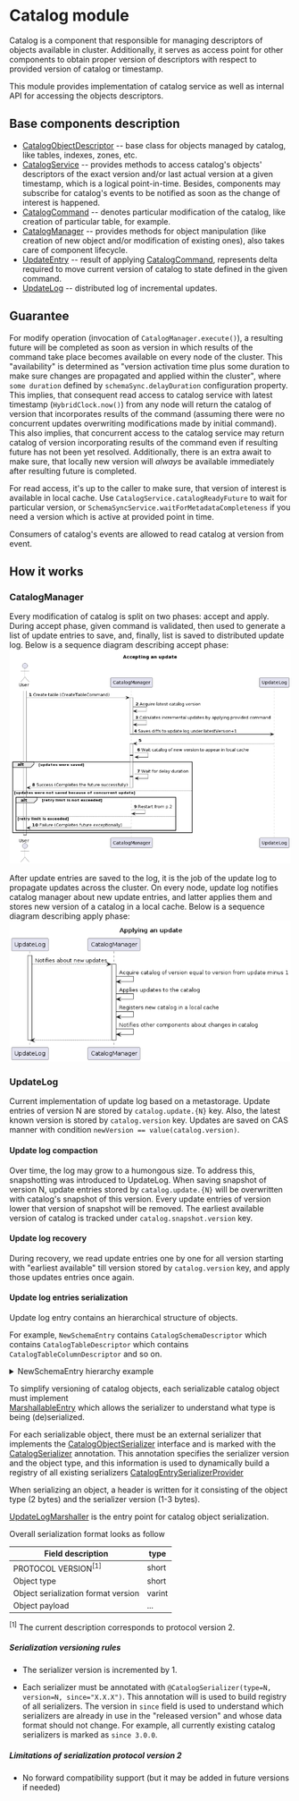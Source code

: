 # Catalog module

Catalog is a component that responsible for managing descriptors of objects available in cluster.
Additionally, it serves as access point for other components to obtain proper version of descriptors
with respect to provided version of catalog or timestamp.

This module provides implementation of catalog service as well as internal API for accessing the
objects descriptors.

## Base components description

* [CatalogObjectDescriptor](src/main/java/org/apache/ignite/internal/catalog/descriptors/CatalogObjectDescriptor.java) --
  base class for objects managed by catalog, like tables, indexes, zones, etc.
* [CatalogService](src/main/java/org/apache/ignite/internal/catalog/CatalogService.java) -- provides
  methods to access catalog's objects' descriptors of the exact version and/or last actual version at 
  a given timestamp, which is a logical point-in-time. Besides, components may subscribe for catalog's
  events to be notified as soon as the change of interest is happened.
* [CatalogCommand](src/main/java/org/apache/ignite/internal/catalog/CatalogCommand.java) -- denotes
  particular modification of the catalog, like creation of particular table, for example.
* [CatalogManager](src/main/java/org/apache/ignite/internal/catalog/CatalogManager.java) -- provides
  methods for object manipulation (like creation of new object and/or modification of existing ones),
  also takes care of component lifecycle.
* [UpdateEntry](src/main/java/org/apache/ignite/internal/catalog/storage/UpdateEntry.java) -- 
  result of applying [CatalogCommand](src/main/java/org/apache/ignite/internal/catalog/CatalogCommand.java),
  represents delta required to move current version of catalog to state defined in the given command. 
* [UpdateLog](src/main/java/org/apache/ignite/internal/catalog/storage/UpdateLog.java) -- distributed
  log of incremental updates.

## Guarantee

For modify operation (invocation of `CatalogManager.execute()`), a resulting future will be completed
as soon as version in which results of the command take place becomes available on every node of the
cluster. This "availability" is determined as "version activation time plus some duration to make
sure changes are propagated and applied within the cluster", where `some duration` defined by 
`schemaSync.delayDuration` configuration property. This implies, that consequent read access to 
catalog service with latest timestamp (`HybridClock.now()`) from any node will return the catalog of
version that incorporates results of the command (assuming there were no concurrent updates overwriting
modifications made by initial command). This also implies, that concurrent access to the catalog service
may return catalog of version incorporating results of the command even if resulting future has not been
yet resolved. Additionally, there is an extra await to make sure, that locally new version will 
_always_ be available immediately after resulting future is completed. 

For read access, it's up to the caller to make sure, that version of interest is available in local
cache. Use `CatalogService.catalogReadyFuture` to wait for particular version, or 
`SchemaSyncService.waitForMetadataCompleteness` if you need a version which is active at provided 
point in time.

Consumers of catalog's events are allowed to read catalog at version from event. 

## How it works

### CatalogManager

Every modification of catalog is split on two phases: accept and apply. During accept phase, given command
is validated, then used to generate a list of update entries to save, and, finally, list is saved to 
distributed update log. Below is a sequence diagram describing accept phase:
![Accepting catalog update](tech-notes/accept_update_flow.png)

After update entries are saved to the log, it is the job of the update log to propagate updates across the
cluster. On every node, update log notifies catalog manager about new update entries, and latter applies
them and stores new version of a catalog in a local cache. Below is a sequence diagram describing apply phase:
![Applying catalog update](tech-notes/apply_update_flow.png)

### UpdateLog

Current implementation of update log based on a metastorage. Update entries of version N are stored by
`catalog.update.{N}` key. Also, the latest known version is stored by `catalog.version` key. Updates
are saved on CAS manner with condition `newVersion == value(catalog.version)`.

#### Update log compaction

Over time, the log may grow to a humongous size. To address this, snapshotting was introduced to UpdateLog.
When saving snapshot of version N, update entries stored by `catalog.update.{N}` will be overwritten with
catalog's snapshot of this version. Every update entries of version lower that version of snapshot will be
removed. The earliest available version of catalog is tracked under `catalog.snapshot.version` key.

#### Update log recovery

During recovery, we read update entries one by one for all version starting with "earliest available" till
version stored by `catalog.version` key, and apply those updates entries once again.

#### Update log entries serialization

Update log entry contains an hierarchical structure of objects.

For example, `NewSchemaEntry` contains `CatalogSchemaDescriptor` which
contains `CatalogTableDescriptor` which contains
`CatalogTableColumnDescriptor` and so on.

<details>
  <summary>NewSchemaEntry hierarchy example</summary>

* NewSchemaEntry
  * CatalogSchemaDescriptor
    * CatalogTableDescriptor[]
      * CatalogTableSchemaVersions
        * CatalogTableColumnDescriptor
      * CatalogTableColumnDescriptor\[\]
      *  ...
  * ...
  * CatalogIndexDescriptor\[\]
</details>

To simplify versioning of catalog objects, each serializable catalog object must implement  
[MarshallableEntry](src/main/java/org/apache/ignite/internal/catalog/storage/serialization/MarshallableEntry.java)
which allows the serializer to understand what type is being (de)serialized.

For each serializable object, there must be an external serializer that implements the 
[CatalogObjectSerializer](src/main/java/org/apache/ignite/internal/catalog/storage/serialization/CatalogObjectSerializer.java)
interface and is marked with the 
[CatalogSerializer](src/main/java/org/apache/ignite/internal/catalog/storage/serialization/CatalogSerializer.java) annotation.
This annotation specifies the serializer version and the object type, and this information is used to dynamically
build a registry of all existing serializers
[CatalogEntrySerializerProvider](src/main/java/org/apache/ignite/internal/catalog/storage/serialization/CatalogEntrySerializerProvider.java)

When serializing an object, a header is written for it consisting of the  object type (2 bytes) and the serializer version (1-3 bytes).

[UpdateLogMarshaller](src/main/java/org/apache/ignite/internal/catalog/storage/serialization/UpdateLogMarshaller.java)
is the entry point for catalog object serialization.

Overall serialization format looks as follow

| Field description                   | type   |
|-------------------------------------|--------|
| PROTOCOL VERSION<sup>[1]</sup>      | short  | 
| Object type                         | short  |
| Object serialization format version | varint |
| Object payload                      | ...    |

<sup>[1]</sup> The current description corresponds to protocol version 2.

##### Serialization versioning rules

-   The serializer version is incremented by 1.

-   Each serializer must be annotated with
    `@CatalogSerializer(type=N, version=N, since="X.X.X")`. This
    annotation will is used to build registry of all serializers. The
    version in `since` field is used to understand which
    serializers are already in use in the "released version" and whose
    data format should not change. For example, all currently existing
    catalog serializers is marked as `since 3.0.0`.

##### Limitations of serialization protocol version 2

-   No forward compatibility support (but it may be added in future versions if needed)
